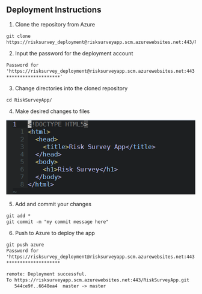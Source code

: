 ## Deployment Instructions

1. Clone the repository from Azure

```
git clone https://risksurvey_deployment@risksurveyapp.scm.azurewebsites.net:443/RiskSurveyApp.git`
```

2. Input the password for the deployment account

```
Password for 'https://risksurvey_deployment@risksurveyapp.scm.azurewebsites.net:443': ********************`
```

3. Change directories into the cloned repository

```
cd RiskSurveyApp/
```

4. Make desired changes to files

![HTML code](readme-image1.PNG)

5. Add and commit your changes

```
git add *
git commit -m "my commit message here"
```

6. Push to Azure to deploy the app

```
git push azure
Password for 'https://risksurvey_deployment@risksurveyapp.scm.azurewebsites.net:443': ********************
```

```
remote: Deployment successful.
To https://risksurveyapp.scm.azurewebsites.net:443/RiskSurveyApp.git
   544ce9f..6648ea4  master -> master
```

